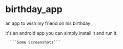 # birthday_app
an app to wish my friend on his birthday

it's an android app you can simply install it and run it.

      ```Some Screenshots```
      
      

